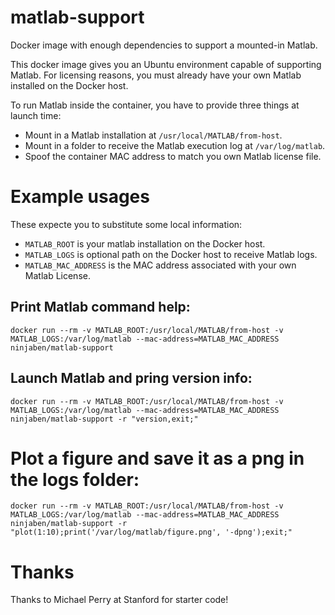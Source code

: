 # matlab-support
Docker image with enough dependencies to support a mounted-in Matlab.

This docker image gives you an Ubuntu environment capable of supporting Matlab.  For licensing reasons, you must already have your own Matlab installed on the Docker host.

To run Matlab inside the container, you have to provide three things at launch time:
 - Mount in a Matlab installation at `/usr/local/MATLAB/from-host`.
 - Mount in a folder to receive the Matlab execution log at `/var/log/matlab`.
 - Spoof the container MAC address to match you own Matlab license file.

# Example usages
These expecte you to substitute some local information:
 - `MATLAB_ROOT` is your matlab installation on the Docker host.
 - `MATLAB_LOGS` is optional path on the Docker host to receive Matlab logs.
 - `MATLAB_MAC_ADDRESS` is the MAC address associated with your own Matlab License.

## Print Matlab command help:
```
docker run --rm -v MATLAB_ROOT:/usr/local/MATLAB/from-host -v MATLAB_LOGS:/var/log/matlab --mac-address=MATLAB_MAC_ADDRESS ninjaben/matlab-support
```

## Launch Matlab and pring version info:
```
docker run --rm -v MATLAB_ROOT:/usr/local/MATLAB/from-host -v MATLAB_LOGS:/var/log/matlab --mac-address=MATLAB_MAC_ADDRESS ninjaben/matlab-support -r "version,exit;"
```

# Plot a figure and save it as a png in the logs folder:
```
docker run --rm -v MATLAB_ROOT:/usr/local/MATLAB/from-host -v MATLAB_LOGS:/var/log/matlab --mac-address=MATLAB_MAC_ADDRESS ninjaben/matlab-support -r "plot(1:10);print('/var/log/matlab/figure.png', '-dpng');exit;"
```
# Thanks
Thanks to Michael Perry at Stanford for starter code!
